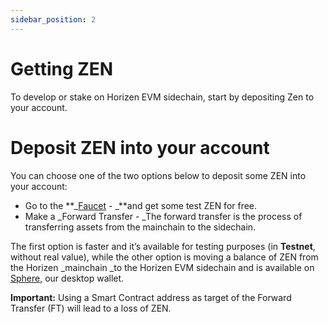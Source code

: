 ```yaml
---
sidebar_position: 2
---
```


# Getting ZEN

To develop or stake on Horizen EVM sidechain, start by depositing Zen to your account.


# Deposit ZEN into your account

You can choose one of the two options below to deposit some ZEN into your account:



* Go to the **_[Faucet](https://faucet.horizen.io/) - _**and get some test ZEN for free.
* Make a _Forward Transfer - _The forward transfer is the process of transferring assets from the mainchain to the sidechain.

The first option is faster and it’s available for testing purposes (in **Testnet**, without real value), while the other option is moving a balance of ZEN from the Horizen _mainchain _to the Horizen EVM sidechain and is available on [Sphere](https://github.com/HorizenOfficial/Sphere_by_Horizen/), our desktop wallet.

**Important:** Using a Smart Contract address as target of the Forward Transfer (FT) will lead to a loss of ZEN.
